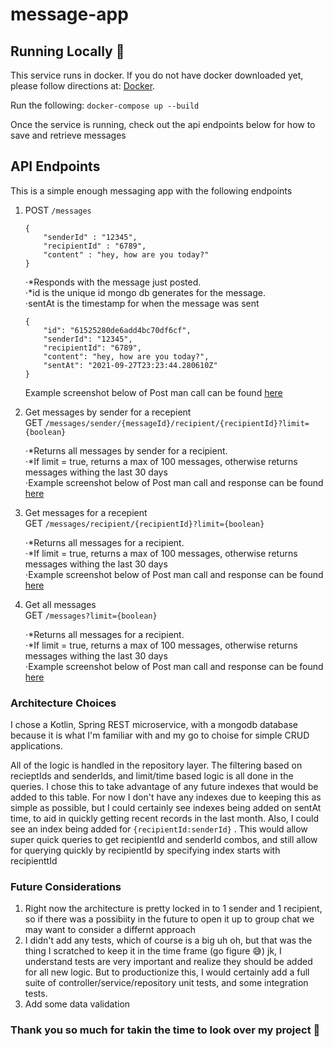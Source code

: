 # message-app

## Running Locally 💯
This service runs in docker. If you do not have docker downloaded yet, please follow directions at:
[Docker](https://docs.docker.com/get-docker/).

Run the following:
`docker-compose up --build`

Once the service is running, check out the api endpoints below for how to save and retrieve messages

## API Endpoints 

This is a simple enough messaging app with the following endpoints

1. POST ```/messages```
    
    ``` 
    {
        "senderId" : "12345",
        "recipientId" : "6789",
        "content" : "hey, how are you today?"
    }   
    ```
    ⋅*Responds with the message just posted.           
    ⋅*id is the unique id mongo db generates for the message.       
    ⋅sentAt is the timestamp for when the message was sent     
    ```
    {
        "id": "61525280de6add4bc70df6cf",
        "senderId": "12345",
        "recipientId": "6789",
        "content": "hey, how are you today?",
        "sentAt": "2021-09-27T23:23:44.280610Z"
    }
    ```
    Example screenshot below of Post man call can be found [here](https://github.com/elliotloftus/message-app/blob/main/postmanScreenshots/Post-example.png)

2. Get messages by sender for a recepient               
    GET ```/messages/sender/{messageId}/recipient/{recipientId}?limit={boolean}```

    ⋅*Returns all messages by sender for a recipient.         
    ⋅*If limit = true, returns a max of 100 messages, otherwise returns messages withing the last 30 days                   
    ⋅Example screenshot below of Post man call and response can be found [here](https://github.com/elliotloftus/message-app/blob/main/postmanScreenshots/Get-message-by-recipient-and-sender.png)

3. Get messages for a recepient              
    GET ```/messages/recipient/{recipientId}?limit={boolean}```

    ⋅*Returns all messages for a recipient.         
    ⋅*If limit = true, returns a max of 100 messages, otherwise returns messages withing the last 30 days                   
    ⋅Example screenshot below of Post man call and response can be found [here](https://github.com/elliotloftus/message-app/blob/main/postmanScreenshots/Get-message-by-recipient.png)

4. Get all messages             
   GET ```/messages?limit={boolean}```
   
    ⋅*Returns all messages for a recipient.         
    ⋅*If limit = true, returns a max of 100 messages, otherwise returns messages withing the last 30 days                   
    ⋅Example screenshot below of Post man call and response can be found [here](https://github.com/elliotloftus/message-app/blob/main/postmanScreenshots/Get-All-messages.png)
    
### Architecture Choices
I chose a Kotlin, Spring REST microservice, with a mongodb database because it is what I'm familiar with and my go to choise for simple CRUD applications.

All of the logic is handled in the repository layer. The filtering based on recieptIds and senderIds, and limit/time based logic is all done in the queries.  I chose this to take advantage of any future indexes that would be added to this table.  For now I don't have any indexes due to keeping this as simple as possible, but I could certainly see indexes being added on sentAt time, to aid in quickly getting recent records in the last month.  Also, I could see an index being added for ```{recipientId:senderId}``` . This would allow super quick queries to get recipientId and senderId combos, and still allow for querying quickly by recipientId
by specifying index starts with recipienttId

### Future Considerations
1. Right now the architecture is pretty locked in to 1 sender and 1 recipient, so if there was a possibiity in the future to open it up to group chat we may want to consider a differnt approach
2. I didn't add any tests, which of course is a big uh oh, but that was the thing I scratched to keep it in the time frame (go figure 😅) jk, I understand tests are very important and realize they should be added for all new logic.  But to productionize this, I would certainly add a full suite of controller/service/repository unit tests, and some integration tests.
3. Add some data validation 

### Thank you so much for takin the time to look over my project 🎉
